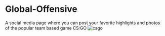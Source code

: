 # Global-Offensive
A social media page where you can post your favorite highlights and photos of the popular team based game CS:GO
![csgo](https://user-images.githubusercontent.com/89389822/140638737-608b3cb0-a586-4f17-9600-0017920f1d6d.gif)

